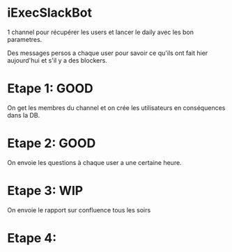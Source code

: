 # iExecSlackBot

1 channel pour récupérer les users et lancer le daily avec les bon parametres.

Des messages persos a chaque user pour savoir ce qu'ils ont fait hier aujourd'hui et s'il y a des blockers.

# Etape 1: GOOD
On get les membres du channel et on crée les utilisateurs en conséquences dans la DB.

# Etape 2: GOOD
On envoie les questions à chaque user a une certaine heure.

# Etape 3: WIP
On envoie le rapport sur confluence tous les soirs

# Etape 4:
